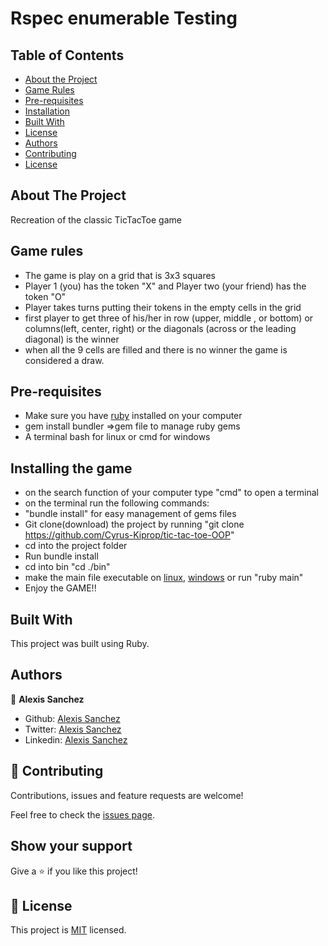 # Rspec enumerable Testing
<!-- TABLE OF CONTENTS -->
## Table of Contents

* [About the Project](#about-the-project)
* [Game Rules](#Game-rules)
* [Pre-requisites](#Pre-requisites)
* [Installation](#Installing-the-game)
* [Built With](#built-with)
* [License](#license)
* [Authors](#Authors)
* [Contributing](#Contributing)
* [License](#License)



<!-- ABOUT THE PROJECT -->
## About The Project

Recreation of the classic TicTacToe game

 
## Game rules
 - The game is play on a grid that is 3x3 squares
 - Player 1 (you) has the token "X" and Player two (your friend) has the token "O"
 - Player takes turns putting their tokens in the empty cells in the grid
 - first player to get three of his/her in row (upper, middle , or bottom) or columns(left, center, right) or the diagonals (across or the leading diagonal) is the winner
 - when all the 9 cells are filled and there is no winner the game is considered a draw.

## Pre-requisites
- Make sure you have [ruby](https://rubyinstaller.org) installed 
on your computer
- gem install bundler =>gem file to manage ruby gems
- A terminal bash for linux or cmd for windows

 ## Installing the game
- on the search function of your computer type "cmd" to open a terminal
- on the terminal run the following commands: 
-   "bundle install" for easy management of gems files
- Git clone(download) the project by running "git clone https://github.com/Cyrus-Kiprop/tic-tac-toe-OOP"
- cd into the project folder
- Run bundle install
- cd into bin "cd ./bin"
- make the main file executable on [linux](https://commandercoriander.net/blog/2013/02/16/making-a-ruby-script-executable/), [windows](https://stackoverflow.com/questions/1422380/how-to-i-launch-a-ruby-script-from-the-command-line-by-just-its-name)  or run "ruby main"
- Enjoy the GAME!!


## Built With
This project was built using Ruby. 


## Authors

👤 **Alexis Sanchez**

- Github: [Alexis Sanchez](https://github.com/Psiale)
- Twitter: [Alexis Sanchez](https://twitter.com/TFH_)
- Linkedin: [Alexis Sanchez](https://www.linkedin.com/in/alexis-gabriel-sánchez-cárcamo-264ba7194/)
## 🤝 Contributing

Contributions, issues and feature requests are welcome!

Feel free to check the [issues page](https://github.com/Cyrus-Kiprop/tic-tac-toe-OOP/issues).

## Show your support

Give a ⭐️ if you like this project!

## 📝 License

This project is [MIT](lic.url) licensed.